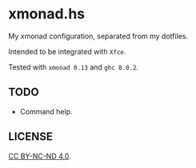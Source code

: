 # xmonad.hs

My xmonad configuration, separated from my dotfiles.

Intended to be integrated with `Xfce`.

Tested with `xmonad 0.13` and `ghc 8.0.2`.

## TODO

* Command help.

## LICENSE

[CC BY-NC-ND 4.0](https://creativecommons.org/licenses/by-nc-nd/4.0/).
